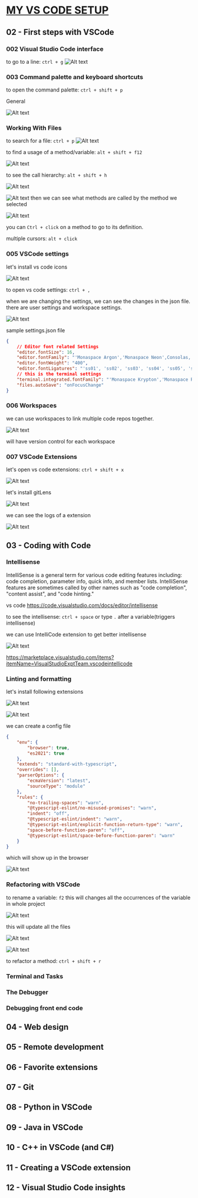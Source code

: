 # [MY VS CODE SETUP](https://github.com/users/ccweerasinghe1994/projects/8/views/1)

## 02 - First steps with VSCode
### 002 Visual Studio Code interface

to go to a line: `ctrl + g`
![Alt text](image.png)

### 003 Command palette and keyboard shortcuts 

to open the command palette: `ctrl + shift + p`

General

![Alt text](image-1.png)


### Working With Files

to search for a file: `ctrl + p`
![Alt text](image-2.png)

to find a usage of a method/variable: `alt + shift + f12`

![Alt text](image-3.png)


to see the call hierarchy: `alt + shift + h`

![Alt text](image-4.png)

![Alt text](image-5.png)
then we can see what methods are called by the method we selected

![Alt text](image-6.png)

you can `Ctrl + click` on a method to go to its definition.

multiple cursors: `alt + click`


### 005 VSCode settings

let's install vs code icons

![Alt text](image-7.png)

to open vs code settings: `ctrl + ,`

when we are changing the settings, we can see the changes in the json file.
there are user settings and workspace settings.

![Alt text](image-8.png)

sample settings.json file

```json
{   
    // Editor font related Settings
    "editor.fontSize": 16,
    "editor.fontFamily": "'Monaspace Argon','Monaspace Neon',Consolas, 'Courier New', monospace",
    "editor.fontWeight": "400",
    "editor.fontLigatures": "'ss01', 'ss02', 'ss03', 'ss04', 'ss05', 'ss06', 'ss07', 'ss08', 'calt', 'dlig'",
    // this is the terminal settings
    "terminal.integrated.fontFamily": "'Monaspace Krypton','Monaspace Radon','Monaspace Xenon','Monaspace Argon'",
    "files.autoSave": "onFocusChange"
}
```

### 006 Workspaces

we can use workspaces to link multiple code repos together.

![Alt text](image-9.png)

will have version control for each workspace
### 007 VSCode Extensions
let's open vs code extensions: `ctrl + shift + x`

![Alt text](image-10.png)

let's install gitLens

![Alt text](image-11.png)

we can see the logs of a extension 

![Alt text](image-12.png)



## 03 - Coding with Code

### Intellisense

IntelliSense is a general term for various code editing features including: code completion, parameter info, quick info, and member lists. IntelliSense features are sometimes called by other names such as "code completion", "content assist", and "code hinting."

vs code https://code.visualstudio.com/docs/editor/intellisense

to see the intellisense: `ctrl + space`
or type `.` after a variable(triggers intellisense)

we can use IntelliCode extension to get better intellisense

![Alt text](image-13.png)

https://marketplace.visualstudio.com/items?itemName=VisualStudioExptTeam.vscodeintellicode



### Linting and formatting

let's install following extensions

![Alt text](image-14.png)

![Alt text](image-15.png)

we can create a config file

```json
{
    "env": {
        "browser": true,
        "es2021": true
    },
    "extends": "standard-with-typescript",
    "overrides": [],
    "parserOptions": {
        "ecmaVersion": "latest",
        "sourceType": "module"
    },
    "rules": {
        "no-trailing-spaces": "warn",
        "@typescript-eslint/no-misused-promises": "warn",
        "indent": "off",
        "@typescript-eslint/indent": "warn",
        "@typescript-eslint/explicit-function-return-type": "warn",
        "space-before-function-paren": "off",
        "@typescript-eslint/space-before-function-paren": "warn"
    }
}
```
which will show up in the browser

![Alt text](image-16.png)



### Refactoring with VSCode

to rename a variable: `f2`
this will changes all the occurrences of the variable in whole project

![Alt text](image-17.png)

this will update all the files 

![Alt text](image-18.png)

![Alt text](image-19.png)

to refactor a method: `ctrl + shift + r`

### Terminal and Tasks
### The Debugger
### Debugging front end code

## 04 - Web design
## 05 - Remote development
## 06 - Favorite extensions
## 07 - Git
## 08 - Python in VSCode

## 09 - Java in VSCode
## 10 - C++ in VSCode (and C#)
## 11 - Creating a VSCode extension
## 12 - Visual Studio Code insights